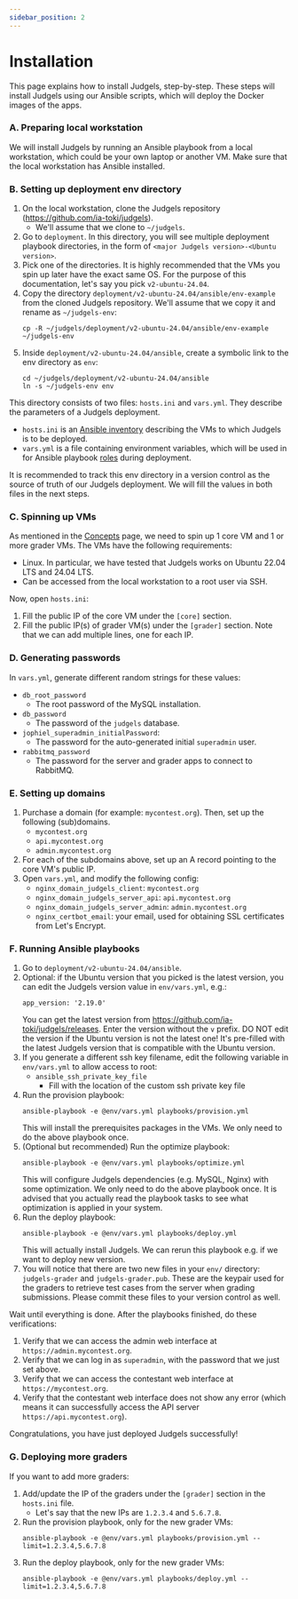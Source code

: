 ```yaml
---
sidebar_position: 2
---
```


# Installation

This page explains how to install Judgels, step-by-step. These steps will install Judgels using our Ansible scripts, which will deploy the Docker images of the apps.

### A. Preparing local workstation

We will install Judgels by running an Ansible playbook from a local workstation, which could be your own laptop or another VM. Make sure that the local workstation has Ansible installed.

### B. Setting up deployment env directory

1. On the local workstation, clone the Judgels repository (https://github.com/ia-toki/judgels).
   - We'll assume that we clone to `~/judgels`.
1. Go to `deployment`. In this directory, you will see multiple deployment playbook directories, in the form of `<major Judgels version>-<Ubuntu version>`.
1. Pick one of the directories. It is highly recommended that the VMs you spin up later have the exact same OS. For the purpose of this documentation, let's say you pick `v2-ubuntu-24.04`.
1. Copy the directory `deployment/v2-ubuntu-24.04/ansible/env-example` from the cloned Judgels repository. We'll assume that we copy it and rename as `~/judgels-env`:
   ```
   cp -R ~/judgels/deployment/v2-ubuntu-24.04/ansible/env-example ~/judgels-env
   ```
1. Inside `deployment/v2-ubuntu-24.04/ansible`, create a symbolic link to the env directory as `env`:
   ```
   cd ~/judgels/deployment/v2-ubuntu-24.04/ansible
   ln -s ~/judgels-env env
   ```

This directory consists of two files: `hosts.ini` and `vars.yml`. They describe the parameters of a Judgels deployment.

- `hosts.ini` is an [Ansible inventory](https://docs.ansible.com/ansible/latest/user_guide/intro_inventory.html) describing the VMs to which Judgels is to be deployed.
- `vars.yml` is a file containing environment variables, which will be used in for Ansible playbook [roles](https://github.com/ia-toki/judgels/tree/master/deployment/ansible/roles) during deployment.

It is recommended to track this env directory in a version control as the source of truth of our Judgels deployment. We will fill the values in both files in the next steps.

### C. Spinning up VMs

As mentioned in the [Concepts](/docs/deployment/concepts) page, we need to spin up 1 core VM and 1 or more grader VMs. The VMs have the following requirements:

- Linux. In particular, we have tested that Judgels works on Ubuntu 22.04 LTS and 24.04 LTS.
- Can be accessed from the local workstation to a root user via SSH.

Now, open `hosts.ini`:

1. Fill the public IP of the core VM under the `[core]` section.
1. Fill the public IP(s) of grader VM(s) under the `[grader]` section. Note that we can add multiple lines, one for each IP.

### D. Generating passwords

In `vars.yml`, generate different random strings for these values:

- `db_root_password`
   * The root password of the MySQL installation.
- `db_password`
   * The password of the `judgels` database.
- `jophiel_superadmin_initialPassword`:
   * The password for the auto-generated initial `superadmin` user.
- `rabbitmq_password`
   * The password for the server and grader apps to connect to RabbitMQ.

### E. Setting up domains

1. Purchase a domain (for example: `mycontest.org`). Then, set up the following (sub)domains.
   - `mycontest.org`
   - `api.mycontest.org`
   - `admin.mycontest.org`
1. For each of the subdomains above, set up an A record pointing to the core VM's public IP.
1. Open `vars.yml`, and modify the following config:
   - `nginx_domain_judgels_client`: `mycontest.org`
   - `nginx_domain_judgels_server_api`: `api.mycontest.org`
   - `nginx_domain_judgels_server_admin`: `admin.mycontest.org`
   - `nginx_certbot_email`: your email, used for obtaining SSL certificates from Let's Encrypt.

### F. Running Ansible playbooks

1. Go to `deployment/v2-ubuntu-24.04/ansible`.
1. Optional: if the Ubuntu version that you picked is the latest version, you can edit the Judgels version value in `env/vars.yml`, e.g.:
   ```
   app_version: '2.19.0'
   ```
   You can get the latest version from https://github.com/ia-toki/judgels/releases. Enter the version without the `v` prefix. DO NOT edit the version if the Ubuntu version is not the latest one! It's pre-filled with the latest Judgels version that is compatible with the Ubuntu version.
1. If you generate a different ssh key filename, edit the following variable in `env/vars.yml` to allow access to root:
   - `ansible_ssh_private_key_file`
      * Fill with the location of the custom ssh private key file
1. Run the provision playbook:
   ```
   ansible-playbook -e @env/vars.yml playbooks/provision.yml
   ```
   This will install the prerequisites packages in the VMs. We only need to do the above playbook once.
1. (Optional but recommended) Run the optimize playbook:
   ```
   ansible-playbook -e @env/vars.yml playbooks/optimize.yml
   ```
   This will configure Judgels dependencies (e.g. MySQL, Nginx) with some optimization. We only need to do the above playbook once. It is advised that you actually read the playbook tasks to see what optimization is applied in your system.
1. Run the deploy playbook:
   ```
   ansible-playbook -e @env/vars.yml playbooks/deploy.yml
   ```
   This will actually install Judgels. We can rerun this playbook e.g. if we want to deploy new version.
1. You will notice that there are two new files in your `env/` directory: `judgels-grader` and `judgels-grader.pub`. These are the keypair used for the graders to retrieve test cases from the server when grading submissions. Please commit these files to your version control as well.

Wait until everything is done. After the playbooks finished, do these verifications:

1. Verify that we can access the admin web interface at `https://admin.mycontest.org`.
1. Verify that we can log in as `superadmin`, with the password that we just set above.
1. Verify that we can access the contestant web interface at `https://mycontest.org`.
1. Verify that the contestant web interface does not show any error (which means it can successfully access the API server `https://api.mycontest.org`).

Congratulations, you have just deployed Judgels successfully!

### G. Deploying more graders

If you want to add more graders:

1. Add/update the IP of the graders under the `[grader]` section in the `hosts.ini` file.
   - Let's say that the new IPs are `1.2.3.4` and `5.6.7.8`.
1. Run the provision playbook, only for the new grader VMs:
   ```
   ansible-playbook -e @env/vars.yml playbooks/provision.yml --limit=1.2.3.4,5.6.7.8
   ```
1. Run the deploy playbook, only for the new grader VMs:
   ```
   ansible-playbook -e @env/vars.yml playbooks/deploy.yml --limit=1.2.3.4,5.6.7.8
   ```

